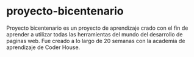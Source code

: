 # proyecto-bicentenario
Proyecto bicentenario es un proyecto de aprendizaje crado con el fin de aprender a utilizar todas las herramientas del mundo del desarrollo de paginas web.
Fue creado a lo largo de 20 semanas con la academia de aprendizaje de Coder House.
